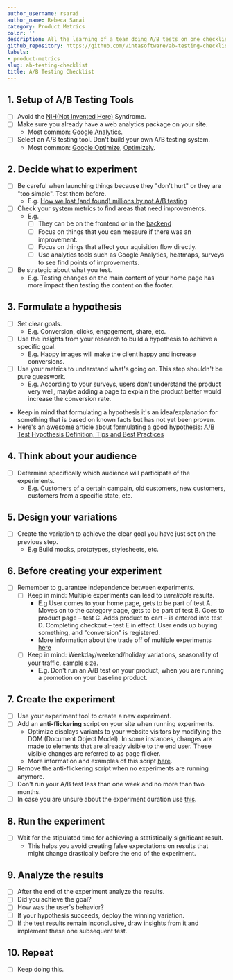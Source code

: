 ```yaml
---
author_username: rsarai
author_name: Rebeca Sarai
category: Product Metrics
color: ''
description: All the learning of a team doing A/B tests on one checklist.
github_repository: https://github.com/vintasoftware/ab-testing-checklist
labels:
- product-metrics
slug: ab-testing-checklist
title: A/B Testing Checklist
---
```

## 1. Setup of A/B Testing Tools
  * [ ] Avoid the [NIH(Not Invented Here)](https://www.techopedia.com/definition/3848/not-invented-here-syndrome-nihs) Syndrome.
  * [ ] Make sure you already have a web analytics package on your site.
    * Most common: [Google Analytics](https://marketingplatform.google.com/about/analytics/).
  * [ ] Select an A/B testing tool. Don't build your own A/B testing system.
    * Most common: [Google Optimize](https://marketingplatform.google.com/about/optimize/), [Optimizely](https://www.optimizely.com/).
## 2. Decide what to experiment
  * [ ] Be careful when launching things because they "don't hurt" or they are "too simple". Test them before.
    * E.g. [How we lost (and found) millions by not A/B testing](https://signalvnoise.com/posts/3945-how-we-lost-and-found-millions-by-not-ab-testing)
  * [ ] Check your system metrics to find areas that need improvements.
    * E.g.
      * [ ] They can be on the frontend or in the [backend](https://developers.google.com/optimize/devguides/experiments)
      * [ ] Focus on things that you can mesaure if there was an improvement.
      * [ ] Focus on things that affect your aquisition flow directly.
      * [ ] Use analytics tools such as Google Analytics, heatmaps, surveys to see find points of improvements.
  * [ ] Be strategic about what you test.
    * E.g. Testing changes on the main content of your home page has more impact then testing the content on the footer.
## 3. Formulate a hypothesis
  * [ ] Set clear goals.
    * E.g. Conversion, clicks, engagement, share, etc.
  * [ ] Use the insights from your research to build a hypothesis to achieve a specific goal.
    * E.g. Happy images will make the client happy and increase conversions.
  * [ ] Use your metrics to understand what's going on. This step shouldn't be pure guesswork.
    * E.g. According to your surveys, users don't understand the product very well, maybe adding a page to explain the product better would increase the conversion rate.
  * Keep in mind that formulating a hypothesis it's an idea/explanation for something that is based on known facts but has not yet been proven.
  * Here's an awesome article about formulating a good hypothesis: [A/B Test Hypothesis Definition, Tips and Best Practices](https://www.abtasty.com/blog/formulate-ab-test-hypothesis/)
## 4. Think about your audience
  * [ ] Determine specifically which audience will participate of the experiments.
    * E.g. Customers of a certain campain, old customers, new customers, customers from a specific state, etc.
## 5. Design your variations
  * [ ] Create the variation to achieve the clear goal you have just set on the previous step.
    * E.g Build mocks, protptypes, stylesheets, etc.
## 6. Before creating your experiment
  * [ ] Remember to guarantee independence between experiments.
    * [ ] Keep in mind: Multiple experiments can lead to *unreliable* results.
      * E.g User comes to your home page, gets to be part of test A. Moves on to the category page, gets to be part of test B. Goes to product page – test C. Adds product to cart – is entered into test D. Completing checkout – test E in effect. User ends up buying something, and "conversion" is registered.
      * More information about the trade off of multiple experiments [here](https://conversionxl.com/blog/can-you-run-multiple-ab-tests-at-the-same-time/)
    * [ ] Keep in mind: Weekday/weekend/holiday variations, seasonality of your traffic, sample size.
      * E.g. Don't run an A/B test on your product, when you are running a promotion on your baseline product.
## 7. Create the experiment
  * [ ] Use your experiment tool to create a new experiment.
  * [ ] Add an **anti-flickering** script on your site when running experiments.
    * Optimize displays variants to your website visitors by modifying the DOM (Document Object Model). In some instances, changes are made to elements that are already visible to the end user. These visible changes are referred to as page flicker.
    * More information and examples of this script [here](https://support.google.com/optimize/answer/7100284?hl=en).
  * [ ] Remove the anti-flickering script when no experiments are running anymore.
  * [ ] Don't run your A/B test less than one week and no more than two months.
  * [ ] In case you are unsure about the experiment duration use [this](https://vwo.com/ab-split-test-duration/).
## 8. Run the experiment
  * [ ] Wait for the stipulated time for achieving a statistically significant result.
    * This helps you avoid creating false expectations on results that might change drastically before the end of the experiment.
## 9. Analyze the results
  * [ ] After the end of the experiment analyze the results.
  * [ ] Did you achieve the goal?
  * [ ] How was the user's behavior?
  * [ ] If your hypothesis succeeds, deploy the winning variation.
  * [ ] If the test results remain inconclusive, draw insights from it and implement these one subsequent test.
## 10. Repeat
  * [ ] Keep doing this.
